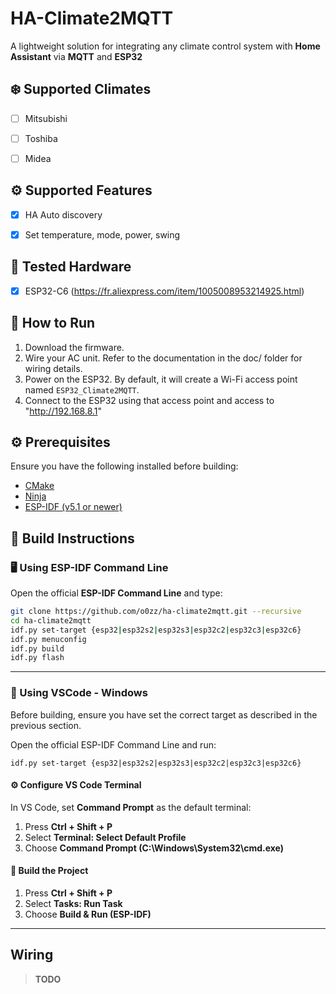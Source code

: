 # HA-Climate2MQTT

A lightweight solution for integrating any climate control system with **Home Assistant** via **MQTT** and **ESP32**

## ❄️ Supported Climates
- [ ] Mitsubishi
- [ ] Toshiba
- [ ] Midea


## ⚙️ Supported Features

- [x] HA Auto discovery
- [x] Set temperature, mode, power, swing


## 🧪 Tested Hardware

- [x] ESP32-C6 (https://fr.aliexpress.com/item/1005008953214925.html)

## 🚀 How to Run

1. Download the firmware.
2. Wire your AC unit.
Refer to the documentation in the doc/ folder for wiring details.
3. Power on the ESP32.
By default, it will create a Wi-Fi access point named `ESP32_Climate2MQTT`.
4. Connect to the ESP32 using that access point and access to "http://192.168.8.1"

## ⚙️ Prerequisites

Ensure you have the following installed before building:

- [CMake](https://cmake.org/download/)  
- [Ninja](https://github.com/ninja-build/ninja/releases)
- [ESP-IDF (v5.1 or newer)](https://dl.espressif.com/dl/esp-idf/)

## 🧰 Build Instructions

### 🖥️ Using ESP-IDF Command Line

Open the official **ESP-IDF Command Line** and type:

```bash
git clone https://github.com/o0zz/ha-climate2mqtt.git --recursive
cd ha-climate2mqtt
idf.py set-target {esp32|esp32s2|esp32s3|esp32c2|esp32c3|esp32c6}
idf.py menuconfig
idf.py build
idf.py flash
```

---

### 🧩 Using VSCode - Windows

Before building, ensure you have set the correct target as described in the previous section.

Open the official ESP-IDF Command Line and run:
```
idf.py set-target {esp32|esp32s2|esp32s3|esp32c2|esp32c3|esp32c6}
```

#### ⚙️ Configure VS Code Terminal
In VS Code, set **Command Prompt** as the default terminal:
1. Press **Ctrl + Shift + P**
2. Select **Terminal: Select Default Profile**
3. Choose **Command Prompt (C:\Windows\System32\cmd.exe)**

#### 🚀 Build the Project

1. Press **Ctrl + Shift + P**
2. Select **Tasks: Run Task**
3. Choose **Build & Run (ESP-IDF)**

---

## Wiring

> **TODO**